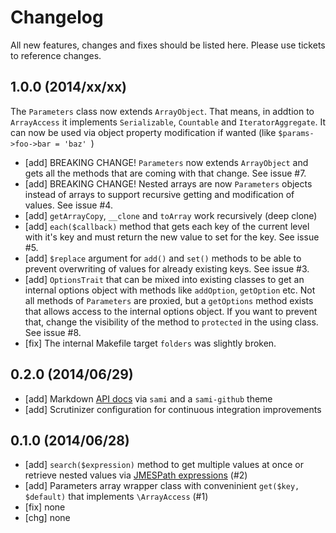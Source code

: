 # Changelog

All new features, changes and fixes should be listed here. Please use tickets to reference changes.

## 1.0.0 (2014/xx/xx)

The `Parameters` class now extends `ArrayObject`. That means, in addtion to
`ArrayAccess` it implements `Serializable`, `Countable` and `IteratorAggregate`.
It can now be used via object property modification if wanted (like
```$params->foo->bar = 'baz' ```)

* [add] BREAKING CHANGE! `Parameters` now extends `ArrayObject` and gets all the
  methods that are coming with that change. See issue #7.
* [add] BREAKING CHANGE! Nested arrays are now `Parameters` objects instead of
  arrays to support recursive getting and modification of values. See issue #4.
* [add] `getArrayCopy`, `__clone` and `toArray` work recursively (deep clone)
* [add] ```each($callback)``` method that gets each key of the current level
  with it's key and must return the new value to set for the key. See issue #5.
* [add] ```$replace``` argument for `add()` and `set()` methods to be able to
  prevent overwriting of values for already existing keys. See issue #3.
* [add] `OptionsTrait` that can be mixed into existing classes to get an
  internal options object with methods like `addOption`, `getOption` etc. Not
  all methods of `Parameters` are proxied, but a `getOptions` method exists that
  allows access to the internal options object. If you want to prevent that,
  change the visibility of the method to `protected` in the using class. See
  issue #8.
* [fix] The internal Makefile target `folders` was slightly broken.

## 0.2.0 (2014/06/29)

* [add] Markdown [API docs](docs/api/) via `sami` and a `sami-github` theme
* [add] Scrutinizer configuration for continuous integration improvements

## 0.1.0 (2014/06/28)

* [add] ```search($expression)``` method to get multiple values at once or retrieve nested values via [JMESPath expressions](http://jmespath.readthedocs.org/en/latest/index.html) (#2)
* [add] Parameters array wrapper class with conveninient `get($key, $default)` that implements `\ArrayAccess` (#1)
* [fix] none
* [chg] none
